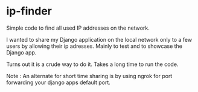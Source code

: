# ip-finder
Simple code to find all used IP addresses on the network.

I wanted to share my Django application on the local network only to a few users by allowing their ip adresses. 
Mainly to test and to showcase the Django app. 

Turns out it is a crude way to do it. Takes a long time to run the code. 



Note : An alternate for short time sharing is by using ngrok for port forwarding your django apps default port. 

